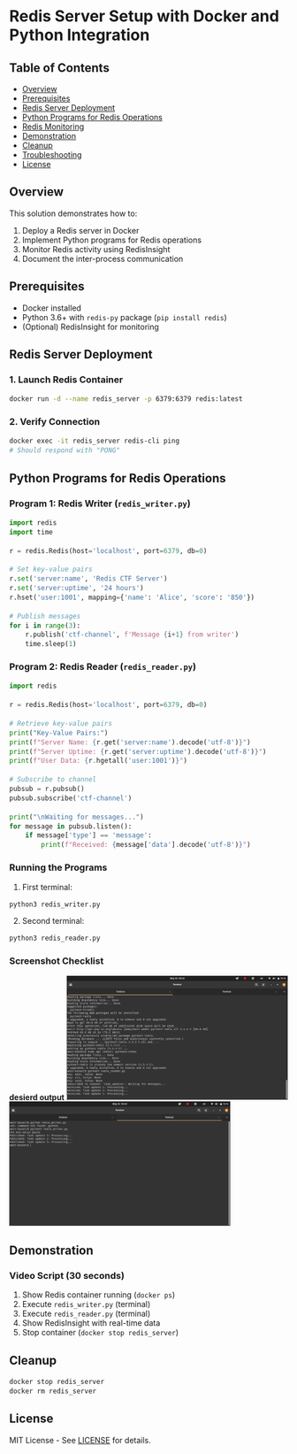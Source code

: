 # Redis Server Setup with Docker and Python Integration

## Table of Contents
- [Overview](#overview)
- [Prerequisites](#prerequisites)
- [Redis Server Deployment](#redis-server-deployment)
- [Python Programs for Redis Operations](#python-programs-for-redis-operations)
- [Redis Monitoring](#redis-monitoring)
- [Demonstration](#demonstration)
- [Cleanup](#cleanup)
- [Troubleshooting](#troubleshooting)
- [License](#license)

## Overview

This solution demonstrates how to:
1. Deploy a Redis server in Docker
2. Implement Python programs for Redis operations
3. Monitor Redis activity using RedisInsight
4. Document the inter-process communication

## Prerequisites

- Docker installed
- Python 3.6+ with `redis-py` package (`pip install redis`)
- (Optional) RedisInsight for monitoring

## Redis Server Deployment

### 1. Launch Redis Container
```bash
docker run -d --name redis_server -p 6379:6379 redis:latest
```

### 2. Verify Connection
```bash
docker exec -it redis_server redis-cli ping
# Should respond with "PONG"
```

## Python Programs for Redis Operations

### Program 1: Redis Writer (`redis_writer.py`)
```python
import redis
import time

r = redis.Redis(host='localhost', port=6379, db=0)

# Set key-value pairs
r.set('server:name', 'Redis CTF Server')
r.set('server:uptime', '24 hours')
r.hset('user:1001', mapping={'name': 'Alice', 'score': '850'})

# Publish messages
for i in range(3):
    r.publish('ctf-channel', f'Message {i+1} from writer')
    time.sleep(1)
```

### Program 2: Redis Reader (`redis_reader.py`)
```python
import redis

r = redis.Redis(host='localhost', port=6379, db=0)

# Retrieve key-value pairs
print("Key-Value Pairs:")
print(f"Server Name: {r.get('server:name').decode('utf-8')}")
print(f"Server Uptime: {r.get('server:uptime').decode('utf-8')}")
print(f"User Data: {r.hgetall('user:1001')}")

# Subscribe to channel
pubsub = r.pubsub()
pubsub.subscribe('ctf-channel')

print("\nWaiting for messages...")
for message in pubsub.listen():
    if message['type'] == 'message':
        print(f"Received: {message['data'].decode('utf-8')}")
```

### Running the Programs
1. First terminal:
```bash
python3 redis_writer.py
```

2. Second terminal:
```bash
python3 redis_reader.py
```

### Screenshot Checklist
**desierd output**
<img src="./../../shots/q2/Screenshot from 2025-05-12 01-45-19.png" width="400" alt="">
<img src="./../../shots/q2/Screenshot from 2025-05-12 01-45-47.png" width="400" alt="">

## Demonstration

### Video Script (30 seconds)
1. Show Redis container running (`docker ps`)
2. Execute `redis_writer.py` (terminal)
3. Execute `redis_reader.py` (terminal)
4. Show RedisInsight with real-time data
5. Stop container (`docker stop redis_server`)

## Cleanup

```bash
docker stop redis_server
docker rm redis_server
```

## License

MIT License - See [LICENSE](LICENSE) for details.